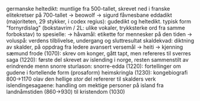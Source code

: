 germanske heltedikt:
    muntlige fra 500-tallet, skrevet ned i franske elitekretser på 700-tallet
    -> beowolf
    -> sigurd fåvnesbane
eddadikt (majoriteten, 29 stykker, i codex regius):
    gudedikt og heltedikt. 
    typisk form "fornyrdislag" (bokstavrim / 2L: ulike vokaler, trykksterke ord fra samme forbokstav)
    to spesielle:
        -> håvamål: etikette for mennesker på den tiden
        -> voluspå: verdens tilblivelse, undergang og sluttresultat
skaldekvad:
    diktning av skalder, på oppdrag fra ledere 
    avansert versemål
        -> heiti
        -> kjenning
sæmund frode (1070):
    skrev om konger, gått tapt, men refereres til
sverres saga (1220):
    første del skrevet av islending i norge, resten sammenstilt av erindrende menn
snorre sturlason:
    snorre-edda (1220):
        fortellinger om gudene i fortellende form (prosaform)
    heimskringla (1230):
        kongebiografi 800->1170 
        olav den hellige _stor_ del
        refererer til skalders verk
islendingesagaene:
    handling om mektige personer på island fra landnåmstiden (860->930) til kristendom (1030)

